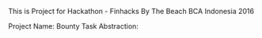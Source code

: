 This is Project for Hackathon - Finhacks By The Beach BCA Indonesia 2016

Project Name: Bounty Task
Abstraction:
